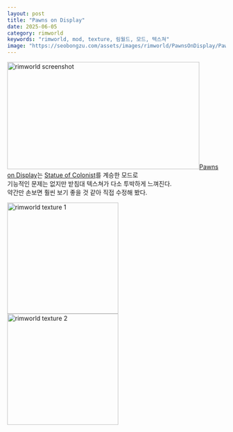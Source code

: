 ```yaml
---
layout: post
title: "Pawns on Display"
date: 2025-06-05
category: rimworld
keywords: "rimworld, mod, texture, 림월드, 모드, 텍스쳐"
image: "https://seobongzu.com/assets/images/rimworld/PawnsOnDisplay/PawnsOnDisplay.webp"
---
```

<p><img src="https://seobongzu.com/assets/images/rimworld/PawnsOnDisplay/PawnsOnDisplay.webp" alt="rimworld screenshot" width=443px height=247px><a href="https://steamcommunity.com/sharedfiles/filedetails/?id=3446605621" target="_blank">Pawns on Display</a>는 <a href="https://steamcommunity.com/sharedfiles/filedetails/?id=1539031321" target="_blank">Statue of Colonist</a>를 계승한 모드로<br>기능적인 문제는 없지만 받침대 텍스쳐가 다소 투박하게 느껴진다.<br>약간만 손보면 훨씬 보기 좋을 것 같아 직접 수정해 봤다.</p><img src="https://seobongzu.com/assets/images/rimworld/PawnsOnDisplay/PawnsOnDisplay_Base.png" alt="rimworld texture 1" width=256px height=256px><img src="https://seobongzu.com/assets/images/rimworld/PawnsOnDisplay/PawnsOnDisplay_Base_Pillar.png" alt="rimworld texture 2" width=256px height=256px>